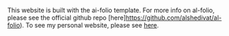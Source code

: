 This website is built with the ai-folio template. For more info on al-folio, please see the official github repo [here]https://github.com/alshedivat/al-folio). To see my personal website, please see [here](https://mtsandra.github.io).